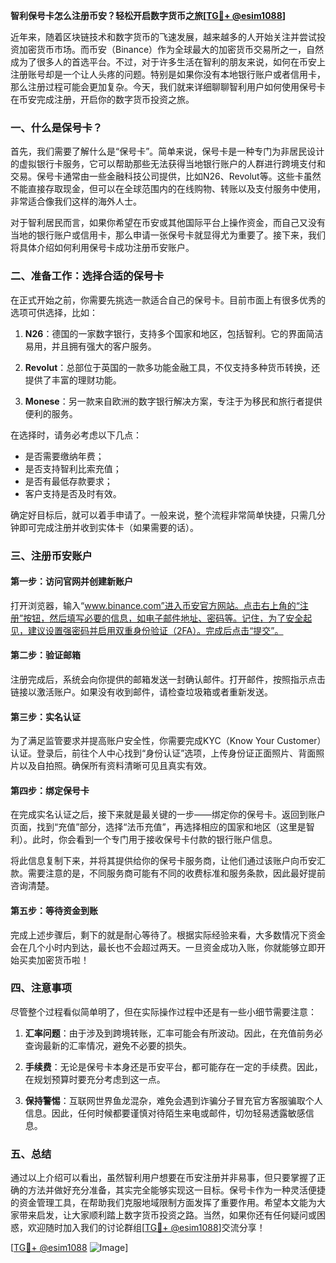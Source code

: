 **智利保号卡怎么注册币安？轻松开启数字货币之旅[[TG💪+ @esim1088](https://t.me/s/esim1088)]**

近年来，随着区块链技术和数字货币的飞速发展，越来越多的人开始关注并尝试投资加密货币市场。而币安（Binance）作为全球最大的加密货币交易所之一，自然成为了很多人的首选平台。不过，对于许多生活在智利的朋友来说，如何在币安上注册账号却是一个让人头疼的问题。特别是如果你没有本地银行账户或者信用卡，那么注册过程可能会更加复杂。今天，我们就来详细聊聊智利用户如何使用保号卡在币安完成注册，开启你的数字货币投资之旅。

### 一、什么是保号卡？

首先，我们需要了解什么是“保号卡”。简单来说，保号卡是一种专门为非居民设计的虚拟银行卡服务，它可以帮助那些无法获得当地银行账户的人群进行跨境支付和交易。保号卡通常由一些金融科技公司提供，比如N26、Revolut等。这些卡虽然不能直接存取现金，但可以在全球范围内的在线购物、转账以及支付服务中使用，非常适合像我们这样的海外人士。

对于智利居民而言，如果你希望在币安或其他国际平台上操作资金，而自己又没有当地的银行账户或信用卡，那么申请一张保号卡就显得尤为重要了。接下来，我们将具体介绍如何利用保号卡成功注册币安账户。

### 二、准备工作：选择合适的保号卡

在正式开始之前，你需要先挑选一款适合自己的保号卡。目前市面上有很多优秀的选项可供选择，比如：

1. **N26**：德国的一家数字银行，支持多个国家和地区，包括智利。它的界面简洁易用，并且拥有强大的客户服务。
   
2. **Revolut**：总部位于英国的一款多功能金融工具，不仅支持多种货币转换，还提供了丰富的理财功能。
   
3. **Monese**：另一款来自欧洲的数字银行解决方案，专注于为移民和旅行者提供便利的服务。

在选择时，请务必考虑以下几点：
- 是否需要缴纳年费；
- 是否支持智利比索充值；
- 是否有最低存款要求；
- 客户支持是否及时有效。

确定好目标后，就可以着手申请了。一般来说，整个流程非常简单快捷，只需几分钟即可完成注册并收到实体卡（如果需要的话）。

### 三、注册币安账户

#### 第一步：访问官网并创建新账户
打开浏览器，输入“www.binance.com”进入币安官方网站。点击右上角的“注册”按钮，然后填写必要的信息，如电子邮件地址、密码等。记住，为了安全起见，建议设置强密码并启用双重身份验证（2FA）。完成后点击“提交”。

#### 第二步：验证邮箱
注册完成后，系统会向你提供的邮箱发送一封确认邮件。打开邮件，按照指示点击链接以激活账户。如果没有收到邮件，请检查垃圾箱或者重新发送。

#### 第三步：实名认证
为了满足监管要求并提高账户安全性，你需要完成KYC（Know Your Customer）认证。登录后，前往个人中心找到“身份认证”选项，上传身份证正面照片、背面照片以及自拍照。确保所有资料清晰可见且真实有效。

#### 第四步：绑定保号卡
在完成实名认证之后，接下来就是最关键的一步——绑定你的保号卡。返回到账户页面，找到“充值”部分，选择“法币充值”，再选择相应的国家和地区（这里是智利）。此时，你会看到一个专门用于接收保号卡付款的银行账户信息。

将此信息复制下来，并将其提供给你的保号卡服务商，让他们通过该账户向币安汇款。需要注意的是，不同服务商可能有不同的收费标准和服务条款，因此最好提前咨询清楚。

#### 第五步：等待资金到账
完成上述步骤后，剩下的就是耐心等待了。根据实际经验来看，大多数情况下资金会在几个小时内到达，最长也不会超过两天。一旦资金成功入账，你就能够立即开始买卖加密货币啦！

### 四、注意事项

尽管整个过程看似简单明了，但在实际操作过程中还是有一些小细节需要注意：

1. **汇率问题**：由于涉及到跨境转账，汇率可能会有所波动。因此，在充值前务必查询最新的汇率情况，避免不必要的损失。
   
2. **手续费**：无论是保号卡本身还是币安平台，都可能存在一定的手续费。因此，在规划预算时要充分考虑到这一点。

3. **保持警惕**：互联网世界鱼龙混杂，难免会遇到诈骗分子冒充官方客服骗取个人信息。因此，任何时候都要谨慎对待陌生来电或邮件，切勿轻易透露敏感信息。

### 五、总结

通过以上介绍可以看出，虽然智利用户想要在币安注册并非易事，但只要掌握了正确的方法并做好充分准备，其实完全能够实现这一目标。保号卡作为一种灵活便捷的资金管理工具，在帮助我们克服地域限制方面发挥了重要作用。希望本文能为大家带来启发，让大家顺利踏上数字货币投资之路。当然，如果你还有任何疑问或困惑，欢迎随时加入我们的讨论群组[[TG💪+ @esim1088](https://t.me/s/esim1088)]交流分享！

[[TG💪+ @esim1088](https://t.me/s/esim1088) ![Image](https://i.postimg.cc/4NQfJmqS/Snipaste-2025-05-13-00-14-12.png)]
